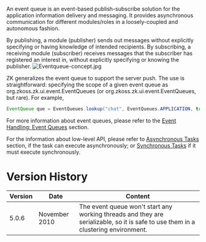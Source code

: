 An event queue is an event-based publish-subscribe solution for the
application information delivery and messaging. It provides asynchronous
communication for different modules/roles in a loosely-coupled and
autonomous fashion.

By publishing, a module (publisher) sends out messages without
explicitly specifying or having knowledge of intended recipients. By
subscribing, a receiving module (subscriber) receives messages that the
subscriber has registered an interest in, without explicitly specifying
or knowing the publisher.
![](/zk_dev_ref/images/Eventqueue-concept.jpg "Eventqueue-concept.jpg")

ZK generalizes the event queue to support the server push. The use is
straightforward: specifying the scope of a given event queue as
<javadoc method="APPLICATION">org.zkoss.zk.ui.event.EventQueues</javadoc>
(or
<javadoc method="SESSION">org.zkoss.zk.ui.event.EventQueues</javadoc>,
but rare). For example,

``` java
EventQueue que = EventQueues.lookup("chat", EventQueues.APPLICATION, true);
```

For more information about event queues, please refer to the [Event
Handling: Event
Queues](ZK_Developer's_Reference/Event_Handling/Event_Queues)
section.

For the information about low-level API, please refer to [Asynchronous
Tasks](ZK_Developer's_Reference/Server_Push/Asynchronous_Tasks)
section, if the task can execute asynchronously; or [Synchronous
Tasks](ZK_Developer's_Reference/Server_Push/Synchronous_Tasks)
if it must execute synchronously.

# Version History

| Version | Date          | Content                                                                                                                           |
|---------|---------------|-----------------------------------------------------------------------------------------------------------------------------------|
| 5.0.6   | November 2010 | The event queue won't start any working threads and they are serializable, so it is safe to use them in a clustering environment. |

